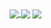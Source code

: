 <a href="https://github.com/anuraghazra/github-readme-stats">
<img align="center" src="https://github-readme-stats.vercel.app/api?username=iesous-kurios&show_icons=true&theme=dark&count_private=true" />
</a>
<img align="center" src="https://github-readme-stats.vercel.app/api/top-langs/?username=iesous-kurios&hide=java,jupyter%20notebook&theme=dark" />
</a>

<a>
  <img align="center" src="https://github-readme-stats.vercel.app/api/wakatime?username=iesouskurios&theme=dark" />
  </a>

<!--
**iesous-kurios/iesous-kurios** is a ✨ _special_ ✨ repository because its `README.md` (this file) appears on your GitHub profile.

Here are some ideas to get you started:

- 🔭 I’m currently working on ...
- 🌱 I’m currently learning ...
- 👯 I’m looking to collaborate on ...
- 🤔 I’m looking for help with ...
- 💬 Ask me about ...
- 📫 How to reach me: ...
- 😄 Pronouns: ...
- ⚡ Fun fact: ...
-->
